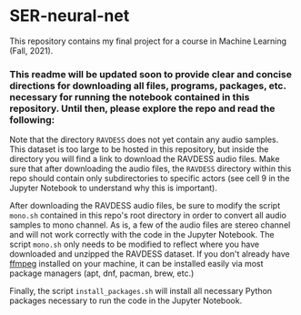# SER-neural-net

This repository contains my final project for a course in Machine Learning (Fall, 2021). 

### This readme will be updated soon to provide clear and concise directions for downloading all files, programs, packages, etc. necessary for running the notebook contained in this repository. Until then, please explore the repo and read the following: 

Note that the directory `RAVDESS` does not yet contain any audio samples. This dataset is too large to be hosted in this repository,
but inside the directory you will find a link to download the RAVDESS audio files. Make sure that after downloading the audio files, the `RAVDESS` directory 
within this repo should contain only subdirectories to specific actors (see cell 9 in the Jupyter Notebook to understand why this is important). 

After downloading the RAVDESS audio files, be sure to modify the script `mono.sh` contained in this repo's root directory in order to convert all audio samples
to mono channel.  As is, a few of the audio files are stereo channel and will not work correctly with the code in the Jupyter Notebook. The script `mono.sh` only needs to be modified to reflect where you have downloaded and unzipped the RAVDESS dataset. If you don't already have [ffmpeg](https://ffmpeg.org/) installed on your machine, it can be installed easily via most package managers (apt, dnf, pacman, brew, etc.)

Finally, the script `install_packages.sh` will install all necessary Python packages necessary to run the code in the Jupyter Notebook.  
